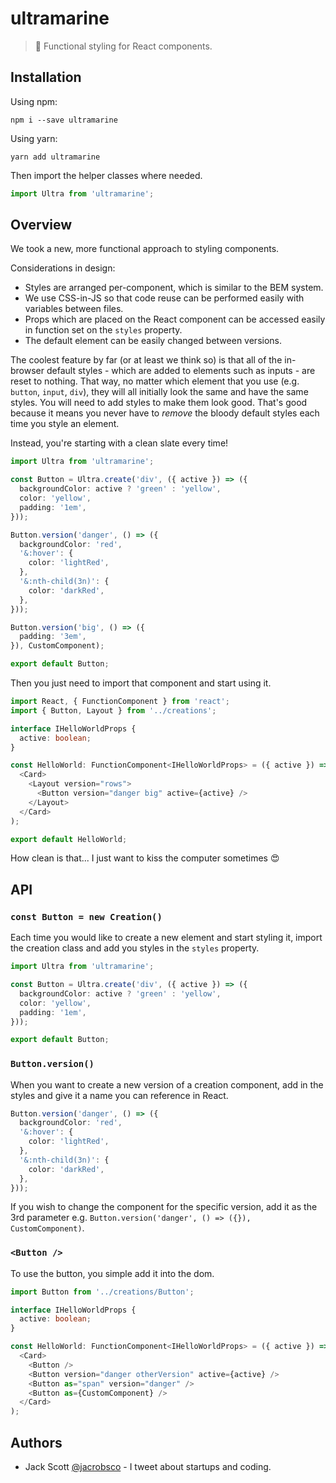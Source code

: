 # ultramarine

> 🐳 Functional styling for React components.

## Installation

Using npm:

```shell
npm i --save ultramarine
```

Using yarn:

```shell
yarn add ultramarine
```

Then import the helper classes where needed.

```ts
import Ultra from 'ultramarine';
```

## Overview

We took a new, more functional approach to styling components.

Considerations in design:

- Styles are arranged per-component, which is similar to the BEM system.
- We use CSS-in-JS so that code reuse can be performed easily with variables between files.
- Props which are placed on the React component can be accessed easily in function set on the `styles` property.
- The default element can be easily changed between versions.

The coolest feature by far (or at least we think so) is that all of the in-browser default styles - which are added to elements such as inputs - are reset to nothing. That way, no matter which element that you use (e.g. `button`, `input`, `div`), they will all initially look the same and have the same styles. You will need to add styles to make them look good. That's good because it means you never have to *remove* the bloody default styles each time you style an element.

Instead, you're starting with a clean slate every time!

```ts
import Ultra from 'ultramarine';

const Button = Ultra.create('div', ({ active }) => ({
  backgroundColor: active ? 'green' : 'yellow',
  color: 'yellow',
  padding: '1em',
}));

Button.version('danger', () => ({
  backgroundColor: 'red',
  '&:hover': {
    color: 'lightRed',
  },
  '&:nth-child(3n)': {
    color: 'darkRed',
  },
}));

Button.version('big', () => ({
  padding: '3em',
}), CustomComponent);

export default Button;
```

Then you just need to import that component and start using it.

```ts
import React, { FunctionComponent } from 'react';
import { Button, Layout } from '../creations';

interface IHelloWorldProps {
  active: boolean;
}

const HelloWorld: FunctionComponent<IHelloWorldProps> = ({ active }) => (
  <Card>
    <Layout version="rows">
      <Button version="danger big" active={active} />
    </Layout>
  </Card>
);

export default HelloWorld;
```

How clean is that... I just want to kiss the computer sometimes 😍

## API

### `const Button = new Creation()`

Each time you would like to create a new element and start styling it, import the creation class and add you styles in the `styles` property.

```ts
import Ultra from 'ultramarine';

const Button = Ultra.create('div', ({ active }) => ({
  backgroundColor: active ? 'green' : 'yellow',
  color: 'yellow',
  padding: '1em',
}));

export default Button;
```

### `Button.version()`

When you want to create a new version of a creation component, add in the styles and give it a name you can reference in React.

```ts
Button.version('danger', () => ({
  backgroundColor: 'red',
  '&:hover': {
    color: 'lightRed',
  },
  '&:nth-child(3n)': {
    color: 'darkRed',
  },
}));
```

If you wish to change the component for the specific version, add it as the 3rd parameter e.g. `Button.version('danger', () => ({}), CustomComponent)`.

### `<Button />`

To use the button, you simple add it into the dom.

```ts
import Button from '../creations/Button';

interface IHelloWorldProps {
  active: boolean;
}

const HelloWorld: FunctionComponent<IHelloWorldProps> = ({ active }) => (
  <Card>
    <Button />
    <Button version="danger otherVersion" active={active} />
    <Button as="span" version="danger" />
    <Button as={CustomComponent} />
  </Card>
);
```

## Authors

- Jack Scott [@jacrobsco](https://twitter.com/jacrobsco) - I tweet about startups and coding.
